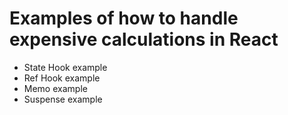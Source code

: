 # Examples of how to handle expensive calculations in React

* State Hook example
* Ref Hook example
* Memo example
* Suspense example
